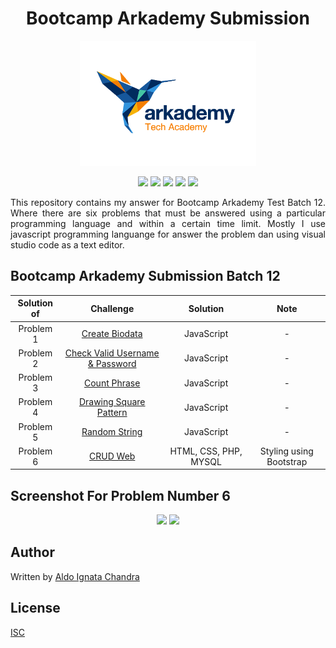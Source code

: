 <h1 align="center">Bootcamp Arkademy Submission</h1>

<p align="center">
    <img height="200" src="Logo_Arkademy.png">
</p>

<p align="center">
    <img src="https://img.shields.io/badge/%20-HTML-orange?style=for-the-badge&logo=html5">
    <img src="https://img.shields.io/badge/-CSS-blue?style=for-the-badge&logo=css3">
    <img src="https://img.shields.io/badge/-PHP-lightgrey?style=for-the-badge&logo=php">
    <img src="https://img.shields.io/badge/-MySQL-critical?style=for-the-badge&logo=MySQL">
    <img src="https://img.shields.io/badge/-Javascript-yellow?style=for-the-badge&logo=javascript">
</p>

<p align="justify">
    This repository contains my answer for Bootcamp Arkademy Test Batch 12. Where there are six problems that must be answered using a particular programming language and within a certain time limit. Mostly I use javascript programming languange for answer the problem dan using visual studio code as a text editor.
</p>

## Bootcamp Arkademy Submission Batch 12

| Solution of |                                                               Challenge                                                                |       Solution        |          Note           |
| :---------: | :------------------------------------------------------------------------------------------------------------------------------------: | :-------------------: | :---------------------: |
|  Problem 1  |         [Create Biodata](https://github.com/aldoignatachandra/Bootcamp_Arkademy_Submission/blob/master/01_ArkademyB12k3-A.js)          |      JavaScript       |            -            |
|  Problem 2  | [Check Valid Username & Password](https://github.com/aldoignatachandra/Bootcamp_Arkademy_Submission/blob/master/02_ArkademyB12k3-A.js) |      JavaScript       |            -            |
|  Problem 3  |          [Count Phrase](https://github.com/aldoignatachandra/Bootcamp_Arkademy_Submission/blob/master/03_ArkademyB12k3-A.js)           |      JavaScript       |            -            |
|  Problem 4  |     [Drawing Square Pattern](https://github.com/aldoignatachandra/Bootcamp_Arkademy_Submission/blob/master/04_ArkademyB12k3-A.js)      |      JavaScript       |            -            |
|  Problem 5  |          [Random String](https://github.com/aldoignatachandra/Bootcamp_Arkademy_Submission/blob/master/05_ArkademyB12k3-A.js)          |      JavaScript       |            -            |
|  Problem 6  |              [CRUD Web](https://github.com/aldoignatachandra/Bootcamp_Arkademy_Submission/tree/master/06_ArkademyB12k3-A)              | HTML, CSS, PHP, MYSQL | Styling using Bootstrap |

## Screenshot For Problem Number 6

<p align='center'>
  <span>
      <image width="800" src="Screenshot_Tabel.png" />
      <image width="800" src="Screenshot_Add.png" />
  </span>
</p>

## Author

Written by [Aldo Ignata Chandra](https://github.com/aldoignatachandra)

## License

[ISC](https://en.wikipedia.org/wiki/ISC_license "ISC")
